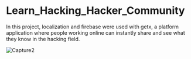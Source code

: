 # Learn_Hacking_Hacker_Community

In this project, localization and firebase were used with getx, 
a platform application where people working online can instantly share and see what they know in the hacking field.

![Capture2](https://user-images.githubusercontent.com/52213548/228989409-b4ff0688-8883-454b-b6e3-5186622644da.PNG)
